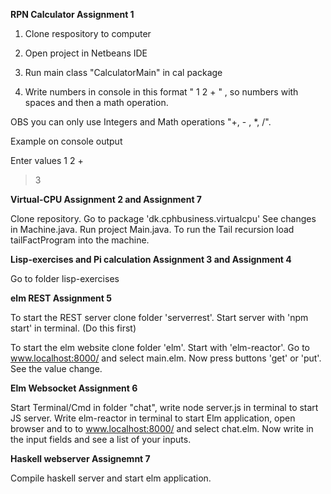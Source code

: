 **RPN Calculator Assignment 1**

1. Clone respository to computer

2. Open project in Netbeans IDE

3. Run main class "CalculatorMain" in cal package

4. Write numbers in console in this format " 1 2 + " , so numbers with spaces and then a math operation. 

OBS you can only use Integers and Math operations "+, - , *, /".

Example on console output

Enter values
1 2 +
> 3

**Virtual-CPU Assignment 2 and Assignment 7**

Clone repository. Go to package 'dk.cphbusiness.virtualcpu'
See changes in Machine.java. Run project Main.java. To run the Tail recursion 
load tailFactProgram into the machine.

**Lisp-exercises and Pi calculation Assignment 3 and Assignment 4**

Go to folder lisp-exercises

**elm REST Assignment 5**

To start the REST server clone folder 'serverrest'. Start server with 
'npm start' in terminal. (Do this first) 

To start the elm website clone folder 'elm'. Start with 'elm-reactor'. Go to 
www.localhost:8000/ and select main.elm. Now press buttons 'get' or 'put'.
See the value change. 

**Elm Websocket Assignment 6**

Start Terminal/Cmd in folder "chat", write node server.js in terminal to 
start JS server. Write elm-reactor in terminal to start Elm application, 
open browser and to to www.localhost:8000/ and select chat.elm. Now write 
in the input fields and see a list of your inputs.

**Haskell webserver Assignemnt 7**

Compile haskell server and start elm application. 
